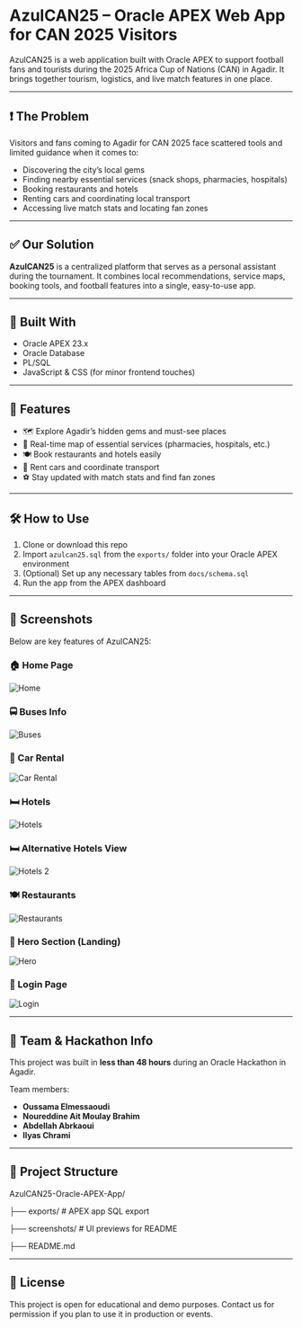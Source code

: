 # AzulCAN25 – Oracle APEX Web App for CAN 2025 Visitors

AzulCAN25 is a web application built with Oracle APEX to support football fans and tourists during the 2025 Africa Cup of Nations (CAN) in Agadir. It brings together tourism, logistics, and live match features in one place.

---

## ❗ The Problem

Visitors and fans coming to Agadir for CAN 2025 face scattered tools and limited guidance when it comes to:

- Discovering the city’s local gems
- Finding nearby essential services (snack shops, pharmacies, hospitals)
- Booking restaurants and hotels
- Renting cars and coordinating local transport
- Accessing live match stats and locating fan zones

---

## ✅ Our Solution

**AzulCAN25** is a centralized platform that serves as a personal assistant during the tournament. It combines local recommendations, service maps, booking tools, and football features into a single, easy-to-use app.

---

## 🔧 Built With

- Oracle APEX 23.x
- Oracle Database
- PL/SQL
- JavaScript & CSS (for minor frontend touches)

---

## 🚀 Features

- 🗺️ Explore Agadir’s hidden gems and must-see places
- 🏥 Real-time map of essential services (pharmacies, hospitals, etc.)
- 🍽️ Book restaurants and hotels easily
- 🚗 Rent cars and coordinate transport
- ⚽ Stay updated with match stats and find fan zones

---

## 🛠️ How to Use

1. Clone or download this repo
2. Import `azulcan25.sql` from the `exports/` folder into your Oracle APEX environment
3. (Optional) Set up any necessary tables from `docs/schema.sql`
4. Run the app from the APEX dashboard

---

## 📸 Screenshots

Below are key features of AzulCAN25:

### 🏠 Home Page
![Home](screenshots/Home%20Page.png)

### 🚍 Buses Info
![Buses](screenshots/Buses.png)

### 🚗 Car Rental
![Car Rental](screenshots/Car%20Rental.png)

### 🛏️ Hotels
![Hotels](screenshots/Hotels.png)

### 🛏️ Alternative Hotels View
![Hotels 2](screenshots/Hotels%202.png)

### 🍽️ Restaurants
![Restaurants](screenshots/Restaurants.png)

### 🙋 Hero Section (Landing)
![Hero](screenshots/Hero.png)

### 🔐 Login Page
![Login](screenshots/login.png)

---

## 👥 Team & Hackathon Info

This project was built in **less than 48 hours** during an Oracle Hackathon in Agadir.

Team members:
- **Oussama Elmessaoudi**
- **Noureddine Ait Moulay Brahim**
- **Abdellah Abrkaoui**
- **Ilyas Chrami**

---

## 📂 Project Structure
AzulCAN25-Oracle-APEX-App/

├── exports/ # APEX app SQL export

├── screenshots/ # UI previews for README

├── README.md

---

## 🔗 License

This project is open for educational and demo purposes. Contact us for permission if you plan to use it in production or events.

